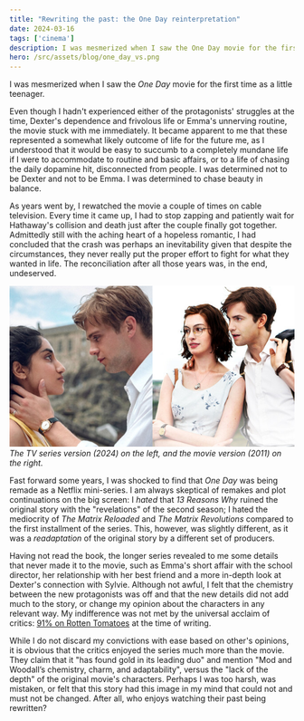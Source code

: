 ```yaml
---
title: "Rewriting the past: the One Day reinterpretation"
date: 2024-03-16
tags: ['cinema']
description: I was mesmerized when I saw the One Day movie for the first time as a little teenager.
hero: /src/assets/blog/one_day_vs.png
---
```


I was mesmerized when I saw the *One Day* movie for the first time as a little teenager.

Even though I hadn't experienced either of the protagonists' struggles at the time, Dexter's dependence and frivolous life or Emma's unnerving routine, the movie stuck with me immediately. It became apparent to me that these represented a somewhat likely outcome of life for the future me, as I understood that it would be easy to succumb to a completely mundane life if I were to accommodate to routine and basic affairs, or to a life of chasing the daily dopamine hit, disconnected from people. I was determined not to be Dexter and not to be Emma. I was determined to chase beauty in balance.

As years went by, I rewatched the movie a couple of times on cable television. Every time it came up, I had to stop zapping and patiently wait for Hathaway's collision and death just after the couple finally got together. Admittedly still with the aching heart of a hopeless romantic, I had concluded that the crash was perhaps an inevitability given that despite the circumstances, they never really put the proper effort to fight for what they wanted in life. The reconciliation after all those years was, in the end, undeserved.

![](/src/assets/blog/one_day_vs.png)
*The TV series version (2024) on the left, and the movie version (2011) on the right.*

Fast forward some years, I was shocked to find that *One Day* was being remade as a Netflix mini-series. I am always skeptical of remakes and plot continuations on the big screen: I *hated* that *13 Reasons Why* ruined the original story with the "revelations" of the second season; I hated the mediocrity of *The Matrix Reloaded* and *The Matrix Revolutions* compared to the first installment of the series. This, however, was slightly different, as it was a *readaptation* of the original story by a different set of producers.

Having not read the book, the longer series revealed to me some details that never made it to the movie, such as Emma's short affair with the school director, her relationship with her best friend and a more in-depth look at Dexter's connection with Sylvie. Although not awful, I felt that the chemistry between the new protagonists was off and that the new details did not add much to the story, or change my opinion about the characters in any relevant way. My indifference was not met by the universal acclaim of critics: [91% on Rotten Tomatoes](https://www.rottentomatoes.com/tv/one_day_2024/s01) at the time of writing.

While I do not discard my convictions with ease based on other's opinions, it is obvious that the critics enjoyed the series much more than the movie. They claim that it "has found gold in its leading duo" and mention "Mod and Woodall’s chemistry, charm, and adaptability", versus the "lack of the depth" of the original movie's characters. Perhaps I was too harsh, was mistaken, or felt that this story had this image in my mind that could not and must not be changed. After all, who enjoys watching their past being rewritten?